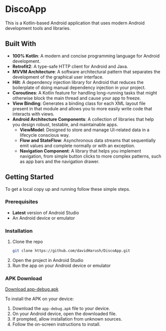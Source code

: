 # DiscoApp

This is a Kotlin-based Android application that uses modern Android development tools and libraries.

## Built With

- **100% Kotlin**: A modern and concise programming language for Android development.
- **Retrofit2**: A type-safe HTTP client for Android and Java.
- **MVVM Architecture**: A software architectural pattern that separates the development of the graphical user interface.
- **Hilt**: A dependency injection library for Android that reduces the boilerplate of doing manual dependency injection in your project.
- **Coroutines**: A Kotlin feature for handling long-running tasks that might otherwise block the main thread and cause your app to freeze.
- **View Binding**: Generates a binding class for each XML layout file present in that module and allows you to more easily write code that interacts with views.
- **Android Architecture Components**: A collection of libraries that help you design robust, testable, and maintainable apps.
   - **ViewModel**: Designed to store and manage UI-related data in a lifecycle conscious way.
   - **Flow and StateFlow**: Asynchronous data streams that sequentially emit values and complete normally or with an exception.
   - **Navigation Component**: A library that helps you implement navigation, from simple button clicks to more complex patterns, such as app bars and the navigation drawer.

## Getting Started

To get a local copy up and running follow these simple steps.

### Prerequisites

- **Latest** version of Android Studio
- An Android device or emulator

### Installation

1. Clone the repo
   ```sh
   git clone https://github.com/davidHarush/DiscoApp.git
2. Open the project in Android Studio
3. Run the app on your Android device or emulator

### APK Download

[Download app-debug.apk](https://github.com/davidHarush/DiscoApp/raw/main/app-debug.apk)

To install the APK on your device:

1. Download the `app-debug.apk` file to your device.
2. On your Android device, open the downloaded file.
3. If prompted, allow installation from unknown sources.
4. Follow the on-screen instructions to install.
